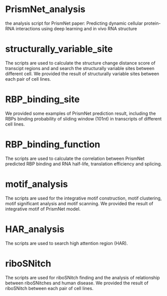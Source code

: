 # PrismNet_analysis
the analysis script for PrismNet paper:
Predicting dynamic cellular protein-RNA interactions using deep learning and in vivo RNA structure

# structurally_variable_site
The scripts are used to calculate the structure change distance score of transcipt regions and and search the structurally variable sites between different cell. We provided the result of structurally variable sites between each pair of cell lines.

# RBP_binding_site
We provided some examples of PrismNet prediction result, including the RBPs binding probability of sliding window (101nt) in transcripts of different cell lines.

# RBP_binding_function
The scripts are used to calculate the correlation between PrismNet predicted RBP binding and RNA half-life, translation efficiency and splicing.

# motif_analysis
The scripts are used for the integrative motif construction, motif clustering, motif significant analysis and motif scanning. We provided the result of integrative motif of PrismNet model.

# HAR_analysis
The scripts are used to search high attention region (HAR).

# riboSNitch
The scripts are used for riboSNitch finding and the analysis of relationship between riboSNitches and human disease. We provided the result of riboSNitch between each pair of cell lines.
